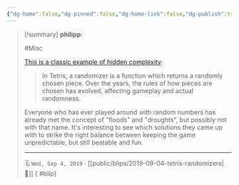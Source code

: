 ```yaml
---
{"dg-home":false,"dg-pinned":false,"dg-home-link":false,"dg-publish":true,"type":"blip","created-date":"2019-09-04T00:00:00","disabled rules":["yaml-title","yaml-title-alias","file-name-heading"],"title":"philipp @ 2019-09-04","dg-permalink":"2019/09/04/tetris-randomizers/","updated-date":"2025-04-30T22:27:35","dg-path":"blips/2019-09-04-tetris-randomizers.md","permalink":"/2019/09/04/tetris-randomizers/","dgPassFrontmatter":true,"created":"2019-09-04T00:00:00","updated":"2025-04-30T22:27:35"}
---
```


> [!summary] **philipp**:
>
> #Misc
>
> [This is a classic example of hidden complexity](https://simon.lc/the-history-of-tetris-randomizers):
>
> > In Tetris, a randomizer is a function which returns a randomly chosen piece. Over the years, the rules of how pieces are chosen has evolved, affecting gameplay and actual randomness.
>
> Everyone who has ever played around with random numbers has already met the concept of "floods" and "droughts", but possibly not with that name. It's interesting to see which solutions they came up with to strike the right balance between keeping the game unpredictable, but still beatable and fun.
> - - -
>
> 🗓️ `Wed, Sep 4, 2019` · [[public/blips/2019-09-04-tetris-randomizers\|🔗]]
{ #blip}

